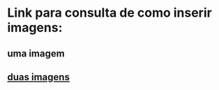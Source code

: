 # Link para consulta de como inserir imagens:

## uma imagem 

<a href="https://medium.com/swlh/how-to-upload-images-into-your-rails-project-using-active-storage-1285a69e4cf5" _blank />

## duas imagens

<a href="https://mentalized.net/journal/2020/11/30/upload-multiple-files-with-rails/" _blank />
